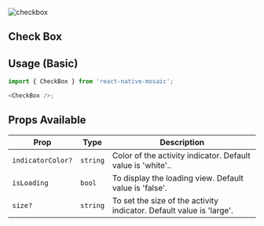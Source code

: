 
![checkbox](https://user-images.githubusercontent.com/22890658/147464711-47a3e050-e6ff-41c6-80d7-170552419e13.gif)

## Check Box

## Usage (Basic)

```js
import { CheckBox } from 'react-native-mosaic';

<CheckBox />;
```

## Props Available

| Prop              | Type     | Description                                                          |
| ----------------- | -------- | -------------------------------------------------------------------- |
| `indicatorColor?` | `string` | Color of the activity indicator. Default value is 'white'..          |
| `isLoading`       | `bool`   | To display the loading view. Default value is 'false'.               |
| `size?`           | `string` | To set the size of the activity indicator. Default value is 'large'. |
